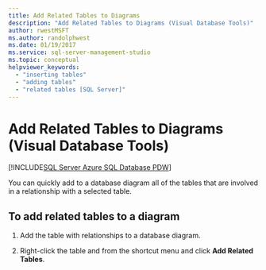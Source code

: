 ```yaml
---
title: Add Related Tables to Diagrams
description: "Add Related Tables to Diagrams (Visual Database Tools)"
author: rwestMSFT
ms.author: randolphwest
ms.date: 01/19/2017
ms.service: sql-server-management-studio
ms.topic: conceptual
helpviewer_keywords:
  - "inserting tables"
  - "adding tables"
  - "related tables [SQL Server]"
---
```


# Add Related Tables to Diagrams (Visual Database Tools)

[!INCLUDE[SQL Server Azure SQL Database PDW](../includes/applies-to-version/sql-asdb-asdbmi-pdw.md)]

You can quickly add to a database diagram all of the tables that are involved in a relationship with a selected table.

## To add related tables to a diagram

1. Add the table with relationships to a database diagram.  

2. Right-click the table and from the shortcut menu and click **Add Related Tables**.
